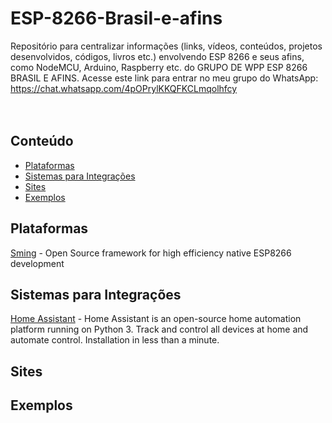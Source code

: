 # ESP-8266-Brasil-e-afins
Repositório para centralizar informações (links, vídeos, conteúdos, projetos desenvolvidos, códigos, livros etc.) envolvendo ESP 8266 e seus afins, como NodeMCU, Arduino, Raspberry etc. do GRUPO DE WPP ESP 8266 BRASIL E AFINS. Acesse este link para entrar no meu grupo do WhatsApp: https://chat.whatsapp.com/4pOPrylKKQFKCLmqolhfcy   
<br>
<br>

## Conteúdo
- [Plataformas](#plataformas)
- [Sistemas para Integrações](#sistemas-para-integrações)
- [Sites](#sites)
- [Exemplos](#exemplos)


## Plataformas
[Sming](http://sminghub.github.io/Sming/) - Open Source framework for high efficiency native ESP8266 development 


## Sistemas para Integrações
[Home Assistant](https://home-assistant.io/) - Home Assistant is an open-source home automation platform running on Python 3. Track and control all devices at home and automate control. Installation in less than a minute.


## Sites


## Exemplos